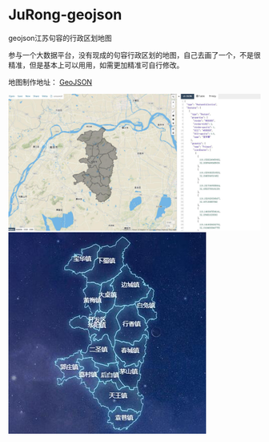 # JuRong-geojson
geojson江苏句容的行政区划地图

参与一个大数据平台，没有现成的句容行政区划的地图，自己去画了一个，不是很精准，但是基本上可以用用，如需更加精准可自行修改。

地图制作地址：
[GeoJSON](http://geojson.io/#map=10/31.9423/119.1536)

<img src="juronggeo.jpg" />

<img src="jur.jpg" />
